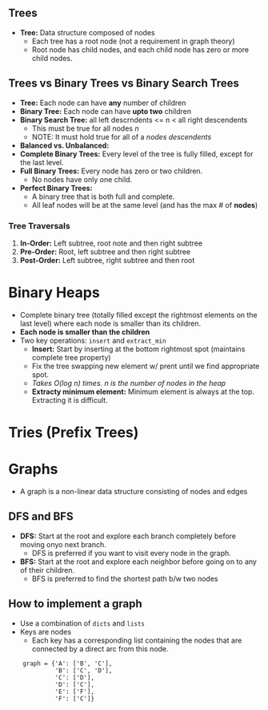 ## Trees

- **Tree:** Data structure composed of nodes
  - Each tree has a root node (not a requirement in graph theory)
  - Root node has child nodes, and each child node has zero or more child nodes.

## Trees vs Binary Trees vs Binary Search Trees

- **Tree:** Each node can have **any** number of children
- **Binary Tree:** Each node can have **upto two** children
- **Binary Search Tree:** all left descrndents <= n < all right descendents
  - This must be true for all nodes _n_
  - NOTE: It must hold true for all of a _nodes descendents_
- **Balanced vs. Unbalanced:**
- **Complete Binary Trees:** Every level of the tree is fully filled, except for the last level.
- **Full Binary Trees:** Every node has zero or two children.
  - No nodes have only one child.
- **Perfect Binary Trees:**
  - A binary tree that is both full and complete.
  - All leaf nodes will be at the same level (and has the max # of **nodes**)

### Tree Traversals

1. **In-Order:** Left subtree, root note and then right subtree
2. **Pre-Order:** Root, left subtree and then right subtree
3. **Post-Order:** Left subtree, right subtree and then root

# Binary Heaps

- Complete binary tree (totally filled except the rightmost elements on the last level) where each node is smaller than its children.
- **Each node is smaller than the children**
- Two key operations: `insert` and `extract_min`
  - **Insert:** Start by inserting at the bottom rightmost spot (maintains complete tree property)
  - Fix the tree swapping new element w/ prent until we find appropriate spot.
  - _Takes O(log n) times. n is the number of nodes in the heap_
  - **Extracty minimum element:** Minimum element is always at the top. Extracting it is difficult.

# Tries (Prefix Trees)

# Graphs

- A graph is a non-linear data structure consisting of nodes and edges

## DFS and BFS

- **DFS:** Start at the root and explore each branch completely before moving onyo next branch.
  - DFS is preferred if you want to visit every node in the graph.
- **BFS:** Start at the root and explore each neighbor before going on to any of their children.
  - BFS is preferred to find the shortest path b/w two nodes

## How to implement a graph

- Use a combination of `dicts` and `lists`
- Keys are nodes
  - Each key has a corresponding list containing the nodes that are connected by a direct arc from this node.

```
    graph = {'A': ['B', 'C'],
             'B': ['C', 'D'],
             'C': ['D'],
             'D': ['C'],
             'E': ['F'],
             'F': ['C']}
```
